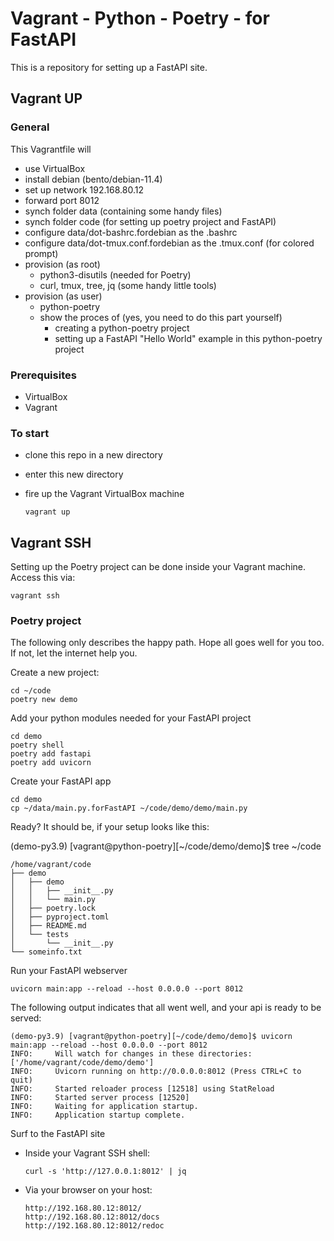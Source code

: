 # Vagrant - Python - Poetry - for FastAPI

This is a repository for setting up a FastAPI site.

## Vagrant UP

### General

This Vagrantfile will
- use VirtualBox
- install debian (bento/debian-11.4)
- set up network 192.168.80.12
- forward port 8012
- synch folder data (containing some handy files)
- synch folder code (for setting up poetry project and FastAPI)
- configure data/dot-bashrc.fordebian as the .bashrc
- configure data/dot-tmux.conf.fordebian as the .tmux.conf (for colored prompt)
- provision (as root)
  - python3-disutils (needed for Poetry)
  - curl, tmux, tree, jq (some handy little tools)
- provision (as user)
  - python-poetry
  - show the proces of (yes, you need to do this part yourself)
    - creating a python-poetry project
    - setting up a FastAPI "Hello World" example in this python-poetry project

### Prerequisites

- VirtualBox
- Vagrant

### To start

- clone this repo in a new directory
- enter this new directory
- fire up the Vagrant VirtualBox machine

      vagrant up


## Vagrant SSH

Setting up the Poetry project can be done inside your Vagrant machine.  
Access this via:

    vagrant ssh

### Poetry project

The following only describes the happy path. Hope all goes well for you too.  
If not, let the internet help you.

Create a new project:

    cd ~/code
    poetry new demo

Add your python modules needed for your FastAPI project

    cd demo
    poetry shell
    poetry add fastapi
    poetry add uvicorn

Create your FastAPI app

    cd demo
    cp ~/data/main.py.forFastAPI ~/code/demo/demo/main.py

Ready? It should be, if your setup looks like this:

(demo-py3.9) [vagrant@python-poetry][~/code/demo/demo]$ tree ~/code

    /home/vagrant/code
    ├── demo
    │   ├── demo
    │   │   ├── __init__.py
    │   │   └── main.py
    │   ├── poetry.lock
    │   ├── pyproject.toml
    │   ├── README.md
    │   └── tests
    │       └── __init__.py
    └── someinfo.txt


Run your FastAPI webserver

    uvicorn main:app --reload --host 0.0.0.0 --port 8012

The following output indicates that all went well, and your api is ready to be served:

    (demo-py3.9) [vagrant@python-poetry][~/code/demo/demo]$ uvicorn main:app --reload --host 0.0.0.0 --port 8012
    INFO:     Will watch for changes in these directories: ['/home/vagrant/code/demo/demo']
    INFO:     Uvicorn running on http://0.0.0.0:8012 (Press CTRL+C to quit)
    INFO:     Started reloader process [12518] using StatReload
    INFO:     Started server process [12520]
    INFO:     Waiting for application startup.
    INFO:     Application startup complete.


Surf to the FastAPI site

- Inside your Vagrant SSH shell:

      curl -s 'http://127.0.0.1:8012' | jq

- Via your browser on your host:

      http://192.168.80.12:8012/
      http://192.168.80.12:8012/docs
      http://192.168.80.12:8012/redoc

